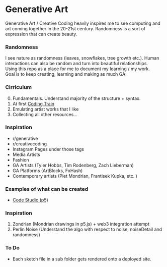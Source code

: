 # Generative Art

Generative Art / Creative Coding heavily inspires me to see computing and art coming together in the 20-21st century. Randomness is a sort of expression that can create beauty.

### Randomness
I see nature as randomness (leaves, snowflakes, tree growth etc.).
Human interactions can also be random and turn into beautiful relationships.
<br/>
Using this repo as a place for me to document my learning / my work. 
<br/>
Goal is to keep creating, learning and making as much GA. 
<br/>

### Cirriculum
0. Fundamentals. Understand majority of the structure + syntax.
1. At first [Coding Train](https://www.youtube.com/c/TheCodingTrain)
2. Emulating artist works that I like
3. Collecting all other resources...

### Inspiration
- r/generative
- r/creativecoding
- Instagram Pages under those tags
- Media Artists 
- Fashion
- GA Artists (Tyler Hobbs, Tim Rodenberg, Zach Lieberman)
- GA Platforms (ArtBlocks, FxHash)
- Contemporary artists (Piet Mondrian, Frantisek Kupka, etc. )


### Examples of what can be created
- [Code Studio (p5)](https://codestudio-p5.netlify.app/)

### Inspiration
1. Zondrian (Mondrian drawings in p5.js) + web3 integration attempt
2. Perlin Noise (Understand the algo with respect to noise, noiseDetail and randomness)

### To Do
- Each sketch file in a sub folder gets rendered onto a deployed site.



